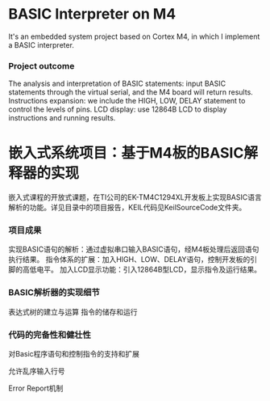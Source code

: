 # BASIC Interpreter on M4

It's an embedded system project based on Cortex M4, in which I implement a BASIC interpreter. 

### Project outcome

The analysis and interpretation of BASIC statements: input BASIC statements through the virtual serial, and the M4 board will return results.
Instructions expansion: we include the HIGH, LOW, DELAY statement to control the levels of pins.
LCD display: use 12864B LCD to display instructions and running results.

# 嵌入式系统项目：基于M4板的BASIC解释器的实现

嵌入式课程的开放式课题，在TI公司的EK-TM4C1294XL开发板上实现BASIC语言解析的功能。详见目录中的项目报告，KEIL代码见KeilSourceCode文件夹。

### 项目成果

实现BASIC语句的解析：通过虚拟串口输入BASIC语句，经M4板处理后返回语句执行结果。
指令体系的扩展：加入HIGH、LOW、DELAY语句，控制开发板的引脚的高低电平。
加入LCD显示功能：引入12864B型LCD，显示指令及运行结果。

### BASIC解析器的实现细节

表达式树的建立与运算
指令的储存和运行

### 代码的完备性和健壮性

对Basic程序语句和控制指令的支持和扩展

允许乱序输入行号

Error Report机制
